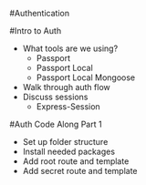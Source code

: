 #Authentication

#Intro to Auth
* What tools are we using?
  * Passport
  * Passport Local
  * Passport Local Mongoose
* Walk through auth flow
* Discuss sessions
  * Express-Session

#Auth Code Along Part 1
* Set up folder structure
* Install needed packages
* Add root route and template
* Add secret route and template